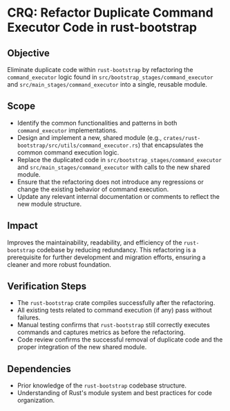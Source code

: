 # CRQ: Refactor Duplicate Command Executor Code in rust-bootstrap

## Objective
Eliminate duplicate code within `rust-bootstrap` by refactoring the `command_executor` logic found in `src/bootstrap_stages/command_executor` and `src/main_stages/command_executor` into a single, reusable module.

## Scope
*   Identify the common functionalities and patterns in both `command_executor` implementations.
*   Design and implement a new, shared module (e.g., `crates/rust-bootstrap/src/utils/command_executor.rs`) that encapsulates the common command execution logic.
*   Replace the duplicated code in `src/bootstrap_stages/command_executor` and `src/main_stages/command_executor` with calls to the new shared module.
*   Ensure that the refactoring does not introduce any regressions or change the existing behavior of command execution.
*   Update any relevant internal documentation or comments to reflect the new module structure.

## Impact
Improves the maintainability, readability, and efficiency of the `rust-bootstrap` codebase by reducing redundancy. This refactoring is a prerequisite for further development and migration efforts, ensuring a cleaner and more robust foundation.

## Verification Steps
*   The `rust-bootstrap` crate compiles successfully after the refactoring.
*   All existing tests related to command execution (if any) pass without failures.
*   Manual testing confirms that `rust-bootstrap` still correctly executes commands and captures metrics as before the refactoring.
*   Code review confirms the successful removal of duplicate code and the proper integration of the new shared module.

## Dependencies
*   Prior knowledge of the `rust-bootstrap` codebase structure.
*   Understanding of Rust's module system and best practices for code organization.
